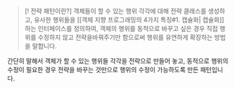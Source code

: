 
>[! 전략 패턴이란?]
>객체들이 할 수 있는 행위 각각에 대해 전략 클래스를 생성하고, 유사한 행위들을 [[객체 지향 프로그래밍의 4가지 특징#1. 캡슐화| 캡슐화]] 하는 인터페이스를 정의하여, 객체의 행위를 동적으로 바꾸고 싶은 경우 직접 행위를 수정하지 않고 전략을바꿔주기만 함으로써 행위를 유연하게 확장하는 방법을 말합니다.
>
  간단히 말해서 객체가 할 수 있는 행위들 각각을 전략으로 만들어 놓고, 동적으로 행위의 수정이 필요한 경우 전략을 바꾸는 것만으로 행위의 수정이 가능하도록 만든 패턴입니다.



